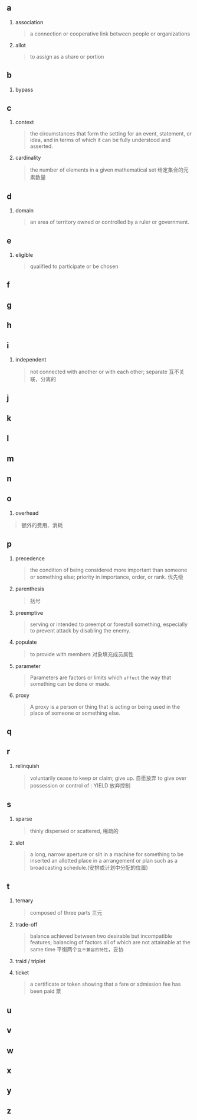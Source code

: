 
## a

1. association
   > a connection or cooperative link between people or organizations
2. allot
   > to assign as a share or portion

## b

1. bypass

## c

1. context
   > the circumstances that form the setting for an event, statement, or idea, and in terms of which it can be fully understood and asserted.
2. cardinality
   > the number of elements in a given mathematical set 给定集合的元素数量

## d

1. domain
   > an area of territory owned or controlled by a ruler or government.

## e

1. eligible
   > qualified to participate or be chosen

## f

## g

## h

## i

1. independent
   > not connected with another or with each other; separate 互不关联，分离的

## j

## k

## l

## m

## n

## o

1. overhead 
  > 额外的费用、消耗

## p

1. precedence 
   > the condition of being considered more important than someone or something else; priority in importance, order, or rank. 优先级
2. parenthesis
   > 括号
3. preemptive
   > serving or intended to preempt or forestall something, especially to prevent attack by disabling the enemy.
4. populate
   > to provide with members 对象填充成员属性
5. parameter
   > Parameters are factors or limits which `affect` the way that something can be done or made.
6. proxy
   > A proxy is a person or thing that is acting or being used in the place of someone or something else. 

## q

## r

1. relinquish
   > voluntarily cease to keep or claim; give up. 自愿放弃
   > to give over possession or control of : YIELD 放弃控制

## s

1. sparse 
   > thinly dispersed or scattered, 稀疏的
2. slot
   > a long, narrow aperture or slit in a machine for something to be inserted
   > an allotted place in a arrangement or plan such as a broadcasting schedule.(安排或计划中分配的位置)

## t

1. ternary
   > composed of three parts 三元

2. trade-off
   > balance achieved between two desirable but incompatible features;
   > balancing of factors all of which are not attainable at the same time
   平衡两个`互不兼容的特性`，妥协
   
3. traid / triplet
4. ticket
   > a certificate or token showing that a fare or admission fee has been paid  票

## u

## v

## w

## x

## y

## z
